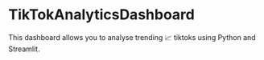 # TikTokAnalyticsDashboard
This dashboard allows you to analyse trending 📈 tiktoks using Python and Streamlit.
